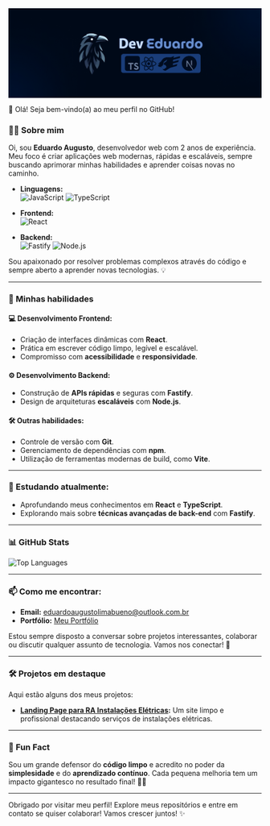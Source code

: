 <img src="./imgs/banner.png" align="top">
<p align="top">👋 Olá! Seja bem-vindo(a) ao meu perfil no GitHub!</p>

### 👨‍💻 Sobre mim
Oi, sou **Eduardo Augusto**, desenvolvedor web com 2 anos de experiência. Meu foco é criar aplicações web modernas, rápidas e escaláveis, sempre buscando aprimorar minhas habilidades e aprender coisas novas no caminho.

- **Linguagens:**  
  ![JavaScript](https://img.shields.io/badge/-JavaScript-F7DF1E?style=flat&logo=javascript&logoColor=black) ![TypeScript](https://img.shields.io/badge/-TypeScript-3178C6?style=flat&logo=typescript&logoColor=white)

- **Frontend:**  
  ![React](https://img.shields.io/badge/-React-61DAFB?style=flat&logo=react&logoColor=black)

- **Backend:**  
  ![Fastify](https://img.shields.io/badge/-Fastify-000000?style=flat&logo=fastify&logoColor=white) ![Node.js](https://img.shields.io/badge/-Node.js-339933?style=flat&logo=node.js&logoColor=white)

Sou apaixonado por resolver problemas complexos através do código e sempre aberto a aprender novas tecnologias. 💡

---

### 🚀 Minhas habilidades

#### 💻 Desenvolvimento Frontend:
- Criação de interfaces dinâmicas com **React**.
- Prática em escrever código limpo, legível e escalável.
- Compromisso com **acessibilidade** e **responsividade**.

#### ⚙️ Desenvolvimento Backend:
- Construção de **APIs rápidas** e seguras com **Fastify**.
- Design de arquiteturas **escaláveis** com **Node.js**.

#### 🛠️ Outras habilidades:
- Controle de versão com **Git**.
- Gerenciamento de dependências com **npm**.
- Utilização de ferramentas modernas de build, como **Vite**.

---

### 🌱 Estudando atualmente:
- Aprofundando meus conhecimentos em **React** e **TypeScript**.
- Explorando mais sobre **técnicas avançadas de back-end** com **Fastify**.

---

### 📊 GitHub Stats
![Top Languages](https://github-readme-stats.vercel.app/api/top-langs/?username=D3vEduardo&layout=compact&theme=radical)

---

### 📫 Como me encontrar:
- **Email:** [eduardoaugustolimabueno@outlook.com.br](mailto:eduardoaugustolimabueno@outlook.com.br)  
- **Portfólio:** [Meu Portfólio](https://eduardoaugusto.vercel.app)

Estou sempre disposto a conversar sobre projetos interessantes, colaborar ou discutir qualquer assunto de tecnologia. Vamos nos conectar! 🚀

---

### 🛠️ Projetos em destaque
Aqui estão alguns dos meus projetos:

- **[Landing Page para RA Instalações Elétricas](https://github.com/D3vEduardo/RaWEbsite):** Um site limpo e profissional destacando serviços de instalações elétricas.

---

### 🌟 Fun Fact
Sou um grande defensor do **código limpo** e acredito no poder da **simplesidade** e do **aprendizado contínuo**. Cada pequena melhoria tem um impacto gigantesco no resultado final! 💪🚀

---

Obrigado por visitar meu perfil! Explore meus repositórios e entre em contato se quiser colaborar! Vamos crescer juntos! ✨
